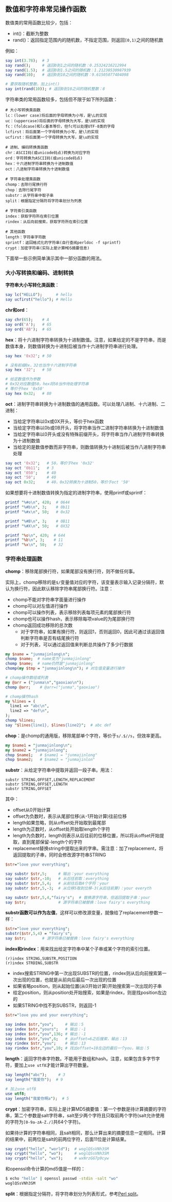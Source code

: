 ## 数值和字符串常见操作函数

数值类的常用函数比较少，包括：  

- int()：截断为整数  
- rand()：返回指定范围内的随机数，不指定范围，则返回`[0,1)`之间的随机数  

例如：

```perl
say int(3.78);  # 3
say rand();     # 返回0到1之间的随机数：0.25324216212994
say rand(1.5);  # 返回0到1.5之间的随机数：1.21238530987939
say rand(10);   # 返回0到10之间的随机数：9.61505077404098

# 要获取随机整数，加上int()
say int(rand(10)); # 返回0到10之间的随机整数：8
```

字符串类的常用函数较多，包括但不限于如下所列函数：

```
# 大小写转换类函数
lc：(lower case)将后面的字母转换为小写，是\L的实现
uc：(uppercase)将后面的字母转换为大写，是\U的实现
fc：(foldcase)和lc基本等价，但fc可以处理UTF-8类的字母
lcfirst：将后面第一个字母转换为小写，是\l的实现
ucfirst：将后面第一个字母转换为大写，是\u的实现

# 进制、编码转换类函数
chr：ASCII码(或unicode码点)转换为对应字符
ord：字符转换为ASCII码(或unicode码点)
hex：十六进制字符串转换为十进制数值
oct：八进制字符串转换为十进制数值

# 字符串处理类函数
chomp：去除行尾换行符
chop：去除行尾字符
substr：从字符串中取子串
split：根据指定分隔符将字符串划分为列表

# 字符索引类函数
index：获取字符所在索引位置
rindex：从后向前搜索，获取字符所在索引位置

# 其他函数
length：字符串字符数
sprintf：返回格式化的字符串(自行查阅perldoc -f sprintf)
crypt：加密字符串(实际上是计算MD5摘要信息)
```

下面举一些示例简单演示其中一部分函数的用法。

### 大小写转换和编码、进制转换

**字符串大小写转化类函数**：

```perl
say lc("HELLO");      # hello
say ucfirst("hello"); # Hello
```

**chr和ord**：

```perl
say chr(65);    # A
say ord('A');   # 65
say ord('AB');  # 65
```

**hex**：将十六进制字符串转换为十进制数值。注意，如果给定的不是字符串，而是数值本身，则数值转换为十进制后被当作十六进制字符串进行处理。

```perl
say hex '0x32'; # 50

# 没有前缀0x，32也当作十六进制字符串
say hex '32';   # 50

# 给定数值作为参数
# 0x32对应数值50，hex将50当作待处理字符串
# 等价于hex '0x50'
say hex 0x32;   # 80
```

**oct**：进制字符串转换为十进制数值的通用函数。可以处理八进制、十六进制、二进制：

- 当给定字符串以0x或0X开头，等价于hex函数  
- 当给定字符串以0b或0B开头，将字符串当作二进制字符串转换为十进制数值  
- 当给定字符串以0开头或没有特殊前缀开头，将字符串当作八进制字符串转换为十进制数值  
- 当给定的是数值参数而非字符串，则数值转换为十进制后被当作八进制字符串处理  

```perl
say oct '0x32';   # 50，等价于hex '0x32'
say oct '0b11';   # 3
say oct '050';    # 40
say oct '50';     # 40
say oct 0x32;     # 40，0x32转换为十进制50，等价于oct '50'
```

如果想要将十进制数值转换为指定的进制字符串，使用printf或sprintf：

```perl
printf "%#o\n", 420;  # 0644
printf "%#b\n", 3;    # 0b11
printf "%#x\n", 50;   # 0x32

printf "%#B\n", 3;    # 0B11
printf "%#X\n", 50;   # 0X32

printf "%o\n", 420;  # 644
printf "%b\n", 3;    # 11
printf "%x\n", 50;   # 32
```

### 字符串处理函数

**chomp**：移除尾部换行符，如果尾部没有换行符，则不做任何事。

实际上，chomp移除的是`$/`变量值对应的字符，该变量表示输入记录分隔符，默认为换行符，因此默认移除字符串尾部换行符。注意：  

- chomp不能对字符串字面量进行操作  
- chomp可以对左值进行操作  
- chomp可以操作列表，表示移除列表每项元素的尾部换行符  
- chomp也可以操作hash，表示移除每项value的为尾部换行符  
- chomp返回成功移除的总次数  
  - 对于字符串，如果有换行符，则返回1，否则返回0，因此可通过该返回值判断字符串是否有结尾换行符  
  - 对于列表，可以通过返回值来判断总共操作了多少行数据  

```perl
my $name = "junmajinlong\n";
chomp $name;  # name变为"junmajinlong"
chomp $name;  # name仍然是"junmajinlong"
chomp(my $tmp = "junmajinlong\n"); # 对左值变量进行操作

# chomp操作数组或列表
my @arr = ("junma\n","gaoxiao\n");
chomp @arr;    # @arr=("junma","gaoxiao")

# chomp操作hash
my %lines = (
  line1 => "abc\n",
  line2 => "def\n",
);
chomp %lines;
say "$lines{line1}, $lines{line2}";  # abc def
```

**chop**：是chomp的通用版，移除尾部单个字符，等价于`s/.$//s`，但效率更高。

```perl
my $name1 = "junmajinlong\n";
my $name2 = "junmajinlong";
chop $name1;   # $name1 = "junmajinlong"
chop $name2;   # $name2 = "junmajinlon"
```

**substr**：从给定字符串中提取并返回一段子串。用法：

```
substr STRING,OFFSET,LENGTH,REPLACEMENT
substr STRING,OFFSET,LENGTH
substr STRING,OFFSET
```

其中：

- offset从0开始计算  
- offset为负数时，表示从尾部位移(从-1开始计算)往前位移  
- length如果忽略，则从offset处开始取到最尾部  
- length为正数时，从offset处开始取length个字符  
- length为负数时，length则表示从后往前的位移位置，所以将从offset开始提取，直到尾部保留-length个的字符  
- replacement替换string中提取出来的字串。需注意：加了replacement，将返回提取的子串，同时会修改源字符串STRING  

```perl
$str="love your everything";

say substr $str,5;     # 输出：your everything
say substr $str,-10;   # 从后往前取：everything
say substr $str,5,4;   # 从前往后取4个字符：your
say substr $str,5,-3;  # 从位移5取到位移-3(从后往前算)：your everyth

say substr $str,5,4,"fairy's";  # 替换源字符串，但返回提取子串：your
say $str;              # 源字符串已被替换：love fairy's everything
```

**substr函数可以作为左值**，这样可以修改源变量，就像给了replacement参数一样：

```perl
$str="love your everything";
substr($str,5,4) = "fairy's";
say $str;       # 源字符串已被替换：love fairy's everything
```

**index和rindex**：用来找出给定字符串中某个子串或某个字符的索引位置。

```
(r)index STRING,SUBSTR,POSITION
(r)index STRDING,SUBSTR
```

- index搜索STRING中第一次出现SUBSTR的位置，rindex则从后向前搜索第一次出现的位置，也就是从前向后最后一次出现的位置 
- 如果省略position，则从起始位置(从0开始计算)开始搜索第一次出现的子串  
- 给定position，则从position处开始搜索，如果是rindex，则是找position左边的  
- 如果STRING中找不到SUBSTR，则返回-1  

```perl
$str="love you and your everything";

say index $str,"you";     # 输出：5
say index $str,"yours";   # 输出：-1
say index $str,"you",136; # 输出：-1
say index $str,"you",6;   # 从offset=6之后搜索，输出：13
say rindex $str,"you";    # 输出：13
say rindex $str,"you",10; # 找出offset=10左边的最后一个you，输出：5
```

**length**：返回字符串字符数。不能用于数组和hash。注意，如果包含多字节字符，要加上`use utf8`才能计算出字符数量。

```perl
say length("abc");     # 3
say length("我爱你");  # 9

# 加上use utf8
use utf8;
say length("我爱你啊a");  # 5
```

**crypt**：加密字符串，实际上是计算MD5摘要值：第一个参数是待计算摘要的字符串，第二个参数是salt字符串，salt至少两个字符且只取前两个字符(salt允许使用的字符为`[0-9a-zA-Z./]`共64个字符)。

如果待计算的字符串相同，且salt相同，那么计算出来的摘要信息一定相同。计算的结果中，前两位是salt的前两位字符，后面11位是计算结果。

```perl
say crypt("hello", "world");  # woglQSsVNh3SM
say crypt("hello", "wo");     # woglQSsVNh3SM
say crypt("hello", "wx");     # wxNrzGG7p9cyw
```

和openssl命令计算的md5值是一样的：

```bash
$ echo "hello" | openssl passwd -stdin -salt "wo"
woglQSsVNh3SM
```

**split**：根据指定分隔符，将字符串划分为列表形式，参考[Perl split](../ch3/7_op_list.md#perl_split)。

